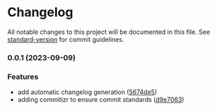 # Changelog

All notable changes to this project will be documented in this file. See [standard-version](https://github.com/conventional-changelog/standard-version) for commit guidelines.

### 0.0.1 (2023-09-09)


### Features

* add automatic changelog generation ([5674de5](https://github.com/tomaszbawor/padron/commit/5674de5da50051c891c3968e82fb856a189af9f9))
* adding commitizr to ensure commit standards ([d9e7063](https://github.com/tomaszbawor/padron/commit/d9e706394a9a56dfbc69c3c3bc6f6058c9228d3d))
